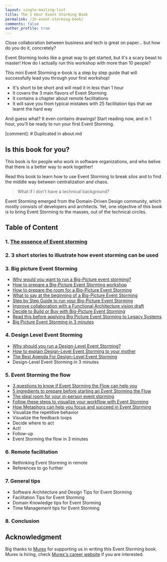 ```yaml
---
layout: single-mailing-list
title: The 1 Hour Event Storming Book
permalink: /1h-event-storming-book/
comments: false
author_profile: true
---
```

Close collaboration between business and tech is great on paper... but how do you do it, concretely?

Event Storming looks like a great way to get started, but it's a scary beast to master! How do I actually run this workshop with more than 10 people?

This mini Event Storming e-book is a step by step guide that will successfully lead you through your first workshop!

* It's short to be short and will read it in less than 1 hour
* It covers the 3 main flavors of Event Storming
* It contains a chapter about remote facilitations
* It will save you from typical mistakes with 25 facilitation tips that we learnt the hard way

And guess what? It even contains drawings! Start reading now, and in 1 hour, you'll be ready to run your first Event Storming.

[comment]: # Duplicated in about.md
## Is this book for you?

This book is for people who work in software organizations, and who belive that there is a better way to work together!

Read this book to learn how to use Event Storming to break silos and to find the middle way between centralization and chaos.

> What if I don't have a technical background?

Event Storming emerged from the Domain-Driven Design community, which mostly consists of developers and architects. Yet, one objective of this book is to bring Event Storming to the masses, out of the technical circles.

## Table of Content

### 1. [The essence of Event storming]({{site.url}}{{site.baseurl}}/foundations/essence-of-event-storming/)
### 2. 3 short stories to illustrate how event storming can be used
### 3. Big picture Event Storming

- [Why would you want to run a Big-Picture event storming?]({{site.url}}{{site.baseurl}}/big%20picture/why-would-you-want-to-run-a-big-picture-event-storming/)
- [How to prepare a Big-Picture Event Storming workshop]({{site.url}}{{site.baseurl}}/foundations/how-to-prepare-a-ddd-big-picture-event-storming-workshop/)
- [How to prepare the room for a Big-Picture Event Storming]({{site.url}}{{site.baseurl}}/foundations/how-to-prepare-the-room-for-a-ddd-big-picture-event-storming/)
- [What to say at the beginning of a Big-Picture Event Storming]({{site.url}}{{site.baseurl}}/big%20picture/what-to-say-at-the-beginning-of-a-big-picture-event-storming-workshop/)
- [Step by Step Guide to run your Big-Picture Event Storming]({{site.url}}{{site.baseurl}}/big%20picture/step-by-step-guide-to-run-your-big-picture-event-storming/)
- [Improve collaboration with a Functional Architecture vision draft]({{site.url}}{{site.baseurl}}/big%20picture/improve-collaboration-with-a-functional-architecture-vision-draft/)
- [Decide to Build or Buy with Big-Picture Event Storming]({{site.url}}{{site.baseurl}}/big%20picture/decide-to-build-or-buy-with-big-picture-event-storming/)
- [Read this before applying Big Picture Event Storming to Legacy Systems]({{site.url}}{{site.baseurl}}/big%20picture/read-this-before-applying-big-picture-event-storming-to-legacy-systems/)
- [Big Picture Event Storming in 3 minutes]({{site.url}}{{site.baseurl}}/big%20picture/big-picture-event-storming-in-3-minutes/)

### 4. Design Level Event Storming

- [Why should you run a Design-Level Event Storming?]({{site.url}}{{site.baseurl}}/software%20design/why-should-you-run-a-design-level-event-storming/)
- [How to explain Design-Level Event Storming to your mother]({{site.url}}{{site.baseurl}}/software%20design/how-to-explain-design-level-event-storming-to-your-mother/)
- [The Best Agenda For Design-Level Event Storming]({{site.url}}{{site.baseurl}}/software%20design/the-best-agenda-for-design-level-event-storming/)
- Design-Level Event Storming in 3 minutes

### 5. Event Storming the flow

- [3 questions to know if Event Storming the Flow can help you]({{site.url}}{{site.baseurl}}/workflow%20improvement/3-questions-to-know-if-event-storming-the-flow-could-help-you/)
- [5 ingredients to prepare before starting an Event Storming the Flow]({{site.url}}{{site.baseurl}}/workflow%20improvement/5-ingredients-to-prepare-before-starting-an-event-storming-the-flow/)
- [The ideal room for your in-person event storming]({{site.url}}{{site.baseurl}}/foundations/the-ideal-room-for-your-in-person-event-storming/)
- [Follow these steps to visualize your workflow with Event Storming]({{site.url}}{{site.baseurl}}/workflow%20improvement/follow-these-steps-to-visualize-your-workflow-with-event-storming/)
- [How Metaphors can help you focus and succeed in Event Storming]({{site.url}}{{site.baseurl}}/workflow%20improvement/how-metaphors-can-help-you-focus-and-succeed-in-event-storming/)
- Visualize the repetitive behavior
- Visualize the feedback loops
- Decide where to act
- Act!
- Follow-up
- Event Storming the flow in 3 minutes

### 6. Remote facilitation

- Rethinking Event Storming in remote
- References to go further

### 7. General tips

- Software Architecture and Design Tips for Event Storming
- Facilitation Tips for Event Storming
- Domain Knowledge tips for Event Storming
- Time Management tips for Event Storming

### 8. Conclusion

## Acknowledgment
Big thanks to [Murex](https://www.murex.com) for supporting us in writing this Event Storming book.
Murex is hiring, check [Murex's career website](https://www.murex.com/en/careers/overview) if you are interested.